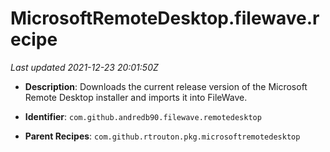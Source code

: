# MicrosoftRemoteDesktop.filewave.recipe

_Last updated 2021-12-23 20:01:50Z_

- **Description**: Downloads the current release version of the Microsoft Remote Desktop installer and imports it into FileWave.

- **Identifier**: `com.github.andredb90.filewave.remotedesktop`

- **Parent Recipes**: `com.github.rtrouton.pkg.microsoftremotedesktop`
